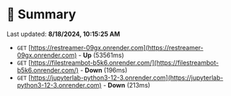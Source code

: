 # 📖 Summary
Last updated: **8/18/2024, 10:15:25 AM**

- `GET` [https://restreamer-09gx.onrender.com](https://restreamer-09gx.onrender.com) - **Up** (53561ms)
- `GET` [https://filestreambot-b5k6.onrender.com/](https://filestreambot-b5k6.onrender.com/) - **Down** (196ms)
- `GET` [https://jupyterlab-python3-12-3.onrender.com](https://jupyterlab-python3-12-3.onrender.com) - **Down** (213ms)
